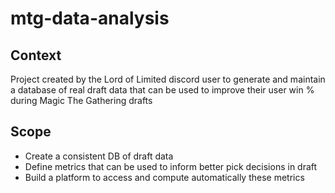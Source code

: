 # mtg-data-analysis

## Context
Project created by the Lord of Limited discord user to generate and maintain a database of real draft data that can be used to improve their user win % during Magic The Gathering drafts

## Scope
- Create a consistent DB of draft data
- Define metrics that can be used to inform better pick decisions in draft
- Build a platform to access and compute automatically these metrics
